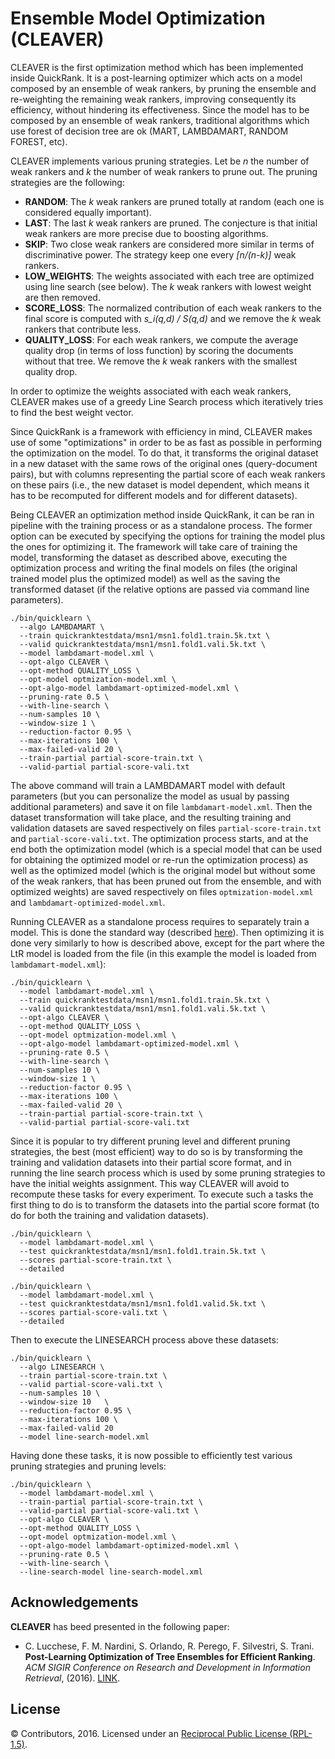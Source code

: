 Ensemble Model Optimization (CLEAVER)
==========

CLEAVER is the first optimization method which has been implemented inside QuickRank. It is a post-learning optimizer which acts on a model composed by an ensemble of weak rankers, by pruning the ensemble and re-weighting the remaining weak rankers, improving consequently its efficiency, without hindering its effectiveness. Since the model has to be composed by an ensemble of weak rankers, traditional algorithms which use forest of decision tree are ok (MART, LAMBDAMART, RANDOM FOREST, etc). 

CLEAVER implements various pruning strategies. Let be *n* the number of weak rankers and *k* the number of weak rankers to prune out. The pruning strategies are the following:

- **RANDOM**: The *k* weak rankers are pruned totally at random (each one is considered equally important).
- **LAST**: The last *k* weak rankers are pruned. The conjecture is that initial weak rankers are more precise due to boosting algorithms.
- **SKIP**: Two close weak rankers are considered more similar in terms of discriminative power. The strategy keep one every *[n/(n-k)]* weak rankers.
- **LOW_WEIGHTS**: The weights associated with each tree are optimized using line search (see below). The *k* weak rankers with lowest weight are then removed.
- **SCORE_LOSS**: The normalized contribution of each weak rankers to the final score is computed with *s_i(q,d) / S(q,d)* and we remove the *k* weak rankers that contribute less.
- **QUALITY_LOSS**: For each weak rankers, we compute the average quality drop (in terms of loss function) by scoring the documents without that tree. We remove the *k* weak rankers with the smallest quality drop.

In order to optimize the weights associated with each weak rankers, CLEAVER makes use of a greedy Line Search process which iteratively tries to find the best weight vector.

Since QuickRank is a framework with efficiency in mind, CLEAVER makes use of some "optimizations" in order to be as fast as possible in performing the optimization on the model. To do that, it transforms the original dataset in a new dataset with the same rows of the original ones (query-document pairs), but with columns representing the partial score of each weak rankers on these pairs (i.e., the new dataset is model dependent, which means it has to be recomputed for different models and for different datasets).

Being CLEAVER an optimization method inside QuickRank, it can be ran in pipeline with the training process or as a standalone process. The former option can be executed by specifying the options for training the model plus the ones for optimizing it. The framework will take care of training the model, transforming the dataset as described above, executing the optimization process and writing the final models on files (the original trained model plus the optimized model) as well as the saving the transformed dataset (if the relative options are passed via command line parameters).  

```
./bin/quicklearn \
  --algo LAMBDAMART \
  --train quickranktestdata/msn1/msn1.fold1.train.5k.txt \
  --valid quickranktestdata/msn1/msn1.fold1.vali.5k.txt \
  --model lambdamart-model.xml \
  --opt-algo CLEAVER \
  --opt-method QUALITY_LOSS \
  --opt-model optmization-model.xml \
  --opt-algo-model lambdamart-optimized-model.xml \
  --pruning-rate 0.5 \
  --with-line-search \
  --num-samples 10 \
  --window-size 1 \
  --reduction-factor 0.95 \
  --max-iterations 100 \
  --max-failed-valid 20 \
  --train-partial partial-score-train.txt \
  --valid-partial partial-score-vali.txt
```

The above command will train a LAMBDAMART model with default parameters (but you can personalize the model as usual by passing additional parameters) and save it on file `lambdamart-model.xml`. Then the dataset transformation will take place, and the resulting training and validation datasets are saved respectively on files `partial-score-train.txt` and `partial-score-vali.txt`. The optimization process starts, and at the end both the optimization model (which is a special model that can be used for obtaining the optimized model or re-run the optimization process) as well as the optimized model (which is the original model but without some of the weak rankers, that has been pruned out from the ensemble, and with optimized weights) are saved respectively on files `optmization-model.xml` and `lambdamart-optimized-model.xml`.

Running CLEAVER as a standalone process requires to separately train a model. This is done the standard way (described [here](/README.md)). Then optimizing it is done very similarly to how is described above, except for the part where the LtR model is loaded from the file (in this example the model is loaded from `lambdamart-model.xml`):

```
./bin/quicklearn \
  --model lambdamart-model.xml \
  --train quickranktestdata/msn1/msn1.fold1.train.5k.txt \
  --valid quickranktestdata/msn1/msn1.fold1.vali.5k.txt \
  --opt-algo CLEAVER \
  --opt-method QUALITY_LOSS \
  --opt-model optmization-model.xml \
  --opt-algo-model lambdamart-optimized-model.xml \
  --pruning-rate 0.5 \
  --with-line-search \
  --num-samples 10 \
  --window-size 1 \
  --reduction-factor 0.95 \
  --max-iterations 100 \
  --max-failed-valid 20 \
  --train-partial partial-score-train.txt \
  --valid-partial partial-score-vali.txt
```

Since it is popular to try different pruning level and different pruning strategies, the best (most efficient) way to do so is by transforming the training and validation datasets into their partial score format, and in running the line search process which is used by some pruning strategies to have the initial weights assignment. This way CLEAVER will avoid to recompute these tasks for every experiment. To execute such a tasks the first thing to do is to transform the datasets into the partial score format (to do for both the training and validation datasets).

```
./bin/quicklearn \
  --model lambdamart-model.xml \
  --test quickranktestdata/msn1/msn1.fold1.train.5k.txt \
  --scores partial-score-train.txt \
  --detailed
```

```
./bin/quicklearn \
  --model lambdamart-model.xml \
  --test quickranktestdata/msn1/msn1.fold1.valid.5k.txt \
  --scores partial-score-vali.txt \
  --detailed
```

Then to execute the LINESEARCH process above these datasets:

```
./bin/quicklearn \
  --algo LINESEARCH \
  --train partial-score-train.txt \
  --valid partial-score-vali.txt \
  --num-samples 10 \
  --window-size 10   \
  --reduction-factor 0.95 \
  --max-iterations 100 \
  --max-failed-valid 20
  --model line-search-model.xml
```

Having done these tasks, it is now possible to efficiently test various pruning strategies and pruning levels:

```
./bin/quicklearn \
  --model lambdamart-model.xml \
  --train-partial partial-score-train.txt \
  --valid-partial partial-score-vali.txt \
  --opt-algo CLEAVER \
  --opt-method QUALITY_LOSS \
  --opt-model optmization-model.xml \
  --opt-algo-model lambdamart-optimized-model.xml \
  --pruning-rate 0.5 \
  --with-line-search \
  --line-search-model line-search-model.xml
```



Acknowledgements
-------

**CLEAVER** has beed presented in the following paper:
 - C. Lucchese, F. M. Nardini, S. Orlando, R. Perego, F. Silvestri, S. Trani.
 **Post-Learning Optimization of Tree Ensembles for Efficient Ranking**.
 *ACM SIGIR Conference on Research and Development in Information Retrieval*, (2016).
 [LINK](http://dx.doi.org/10.1145/2911451.2914763).

License
-------
© Contributors, 2016. Licensed under an [Reciprocal Public License (RPL-1.5)](https://opensource.org/licenses/RPL-1.5).

